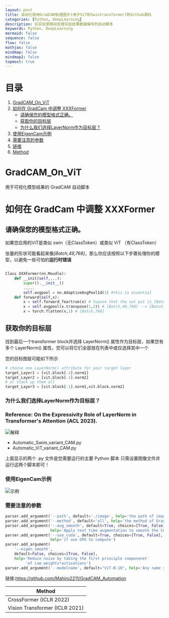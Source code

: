 ```yaml
---
layout: post
title: 自动化使用GradCAM处理图片(用于ViT和Swintransformer)附Github源码
categories: [Python, DeepLearning]
description: 在实验室期间处理实验结果数据编写的自动脚本
keywords: Python, DeepLearning
mermaid: false
sequence: false
flow: false
mathjax: false
mindmap: false
mindmap2: false
topmost: true
---
```

# 目录
1. [GradCAM_On_ViT](#gradcam_on_vit)
2. [如何在 GradCam 中调整 XXXFormer](#如何在-gradcam-中调整-xxxformer)
   - [请确保您的模型格式正确。](#请确保您的模型格式正确)
   - [获取你的目标层](#获取你的目标层)
   - [为什么我们选择LayerNorm作为目标层？](#为什么我们选择layernorm作为目标层)
3. [使用EigenCam示例](#使用eigencam示例)
4. [需要注意的参数](#需要注意的参数)
5. [链接](#链接)
6. [Method](#method)


# GradCAM_On_ViT
用于可视化模型结果的 GradCAM 自动脚本
# 如何在 GradCam 中调整 XXXFormer
## 请确保您的模型格式正确。
<p>如果您应用的ViT是类似 swin（无ClassToken）或类似 ViT （有ClassToken）
  </p>
  <p>张量的形状可能看起来像<em>[Batch,49,768]</em>，那么你应该按照以下步骤处理你的模型，以避免一些可怕的<strong>运行时错误</strong>
  </p>
 
```python

Class XXXFormer(nn.Moudle):
    def __init(self,...):
        super().__init__()
        .....
        self.avgpool = nn.AdaptiveAvgPool1d(1) #this is essential
    def forward(self,x):
        x = self.forward_feartrue(x) # Supose that the out put is [Batch,49,768]
        x = self.avgpool(x.transpose(1,2)) # [Batch,49,768] --> [Batch,768,49] --> [Batch,768,1]
        x = torch.flatten(x,1) # [Batch,768]
```

## 获取你的目标层
<p>找到最后一个transformer block并选择 LayerNorm() 属性作为目标层，如果您有多个 LayerNorm() 属性，您可以将它们全部放在列表中或仅选择其中一个</p>
<p>您的目标图层可能如下所示</p>
 
 ```python
# choose one LayerNorm() attribute for your target layer
target_Layer1 = [vit.block[-1].norm1]
target_Layer2 = [vit.block[-1].norm2]
# or stack up them all
target_Layer3 = [vit.block[-1].norm1,vit.block.norm2]
 ```
### 为什么我们选择LayerNorm作为目标层？ 
### Reference: On the Expressivity Role of LayerNorm in Transformer's Attention (ACL 2023).

![解释](https://github.com/Mahiro2211/GradCAM_Automation/assets/130811701/eba4b15e-bda6-4f2d-b4b0-8999385f787f)





* Automatic_Swim_variant_CAM.py
* Automatic_ViT_variant_CAM.py
 
上面显示的两个 .py 文件是您需要运行的主要 Python 脚本
只需设置图像文件并运行这两个脚本即可！

### 使用EigenCam示例

![示例](https://github.com/Mahiro2211/GradCAM_Automation/assets/130811701/4fb5c2df-da8c-4748-9a28-7bf39f3d8b1b)




### 需要注意的参数

```python
parser.add_argument('--path', default='./image', help='the path of image')
parser.add_argument('--method', default='all', help='the method of GradCam can be specific ,default all')
parser.add_argument('--aug_smooth', default=True, choices=[True, False],
                    help='Apply test time augmentation to smooth the CAM')
parser.add_argument('--use_cuda', default=True, choices=[True, False],
                    help='if use GPU to compute')
parser.add_argument(
    '--eigen_smooth',
    default=False, choices=[True, False],
    help='Reduce noise by taking the first principle componenet'
         'of cam_weights*activations')
parser.add_argument('--modelname', default="ViT-B-16", help='Any name you want')
```

链接:https://github.com/Mahiro2211/GradCAM_Automation

|Method|
|-----|
| CrossFormer (ICLR 2022) |
| Vision Transformer (ICLR 2021) |


